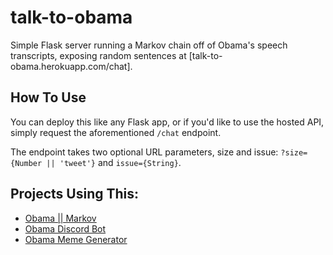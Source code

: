 # talk-to-obama

Simple Flask server running a Markov chain off of Obama's speech transcripts, exposing random sentences at [talk-to-obama.herokuapp.com/chat].

## How To Use

You can deploy this like any Flask app, or if you'd like to use the hosted API, simply request the aforementioned `/chat` endpoint.

The endpoint takes two optional URL parameters, size and issue: `?size={Number || 'tweet'}` and `issue={String}`.

## Projects Using This:

* [Obama || Markov](http://guso.io/obama)
* [Obama Discord Bot](https://github.com/michaelmdresser/obama-discordbot)
* [Obama Meme Generator](https://github.com/michaelmdresser/obama-memegenerator)

